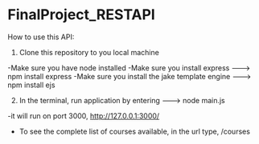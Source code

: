 # FinalProject_RESTAPI

How to use this API:

1) Clone this repository to you local machine

-Make sure you have node installed
-Make sure you install express ---> npm install express
-Make sure you install the jake template engine ---> npm install ejs

2) In the terminal, run application by entering ---> node main.js

-it will run on port 3000, http://127.0.0.1:3000/

- To see the complete list of courses available, in the url type, /courses
